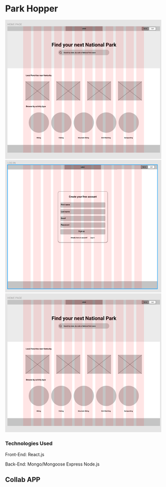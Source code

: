 # Park Hopper

![Wireframe](images/image.png)
![Wireframe2](images/image1.png)
![Wireframe3](images/image.png)

### Technologies Used

Front-End:
React.js

Back-End:
Mongo/Mongoose
Express
Node.js

## Collab APP
